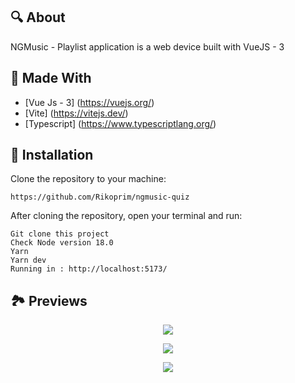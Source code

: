 ## 🔍 About

NGMusic - Playlist application is a web device built with VueJS - 3

## 🔧 Made With

- [Vue Js - 3] (https://vuejs.org/)
- [Vite] (https://vitejs.dev/)
- [Typescript] (https://www.typescriptlang.org/)

## 🔌 Installation

Clone the repository to your machine:

`https://github.com/Rikoprim/ngmusic-quiz`

After cloning the repository, open your terminal and run:

```
Git clone this project
Check Node version 18.0
Yarn
Yarn dev
Running in : http://localhost:5173/
```

## 🏞 Previews

<p align="center">
  <img src="/1.PNG" />
</p>

<p align="center">
  <img src="/2.PNG" />
</p>

<p align="center">
  <img src="/3.PNG" />
</p>

